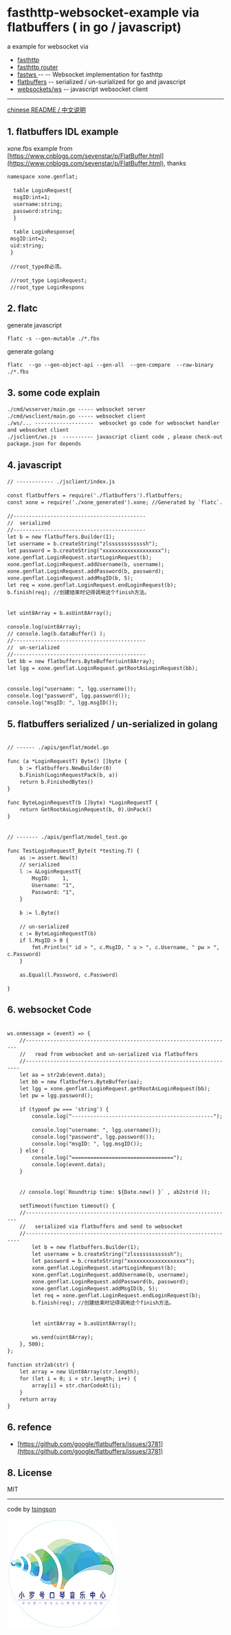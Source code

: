 # fasthttp-websocket-example via flatbuffers ( in go / javascript)

a example for websocket via
* [fasthttp](http://github.com/valyala/fasthttp) 
* [fasthttp router](https://github.com/fasthttp/router) 
*  [fastws ](https://github.com/fasthttp/fastws) -- -- Websocket implementation for fasthttp
*   [flatbuffers](https://github.com/google/flatbuffers) -- serialized / un-surialized for  go and javascript  
*   [websockets/ws](https://github.com/websockets/ws) -- javascript websocket client 

------------

[chinese README / 中文说明](./README-cn.md)



## 1. flatbuffers  IDL example 
xone.fbs  example from [https://www.cnblogs.com/sevenstar/p/FlatBuffer.html](https://www.cnblogs.com/sevenstar/p/FlatBuffer.html), thanks

```
namespace xone.genflat;

  table LoginRequest{
  msgID:int=1;
  username:string;
  password:string;
  }

  table LoginResponse{
 msgID:int=2;
 uid:string;
 }

 //root_type非必须。

 //root_type LoginRequest;
 //root_type LoginRespons
```

## 2. flatc

generate javascript

```
flatc -s --gen-mutable ./*.fbs
```



generate golang

```
flatc  --go --gen-object-api --gen-all  --gen-compare  --raw-binary ./*.fbs
```

## 3. some code explain

```
./cmd/wsserver/main.go ----- websocket server 
./cmd/wsclient/main.go ----- websocket client
./ws/... -------------------  websocket go code for websocket handler and websocket client 
./jsclient/ws.js  ---------- javascript client code , please check-out package.json for depends
```




## 4. javascript

```
// ------------ ./jsclient/index.js

const flatbuffers = require('./flatbuffers').flatbuffers;
const xone = require('./xone_generated').xone; //Generated by `flatc`.

//-------------------------------------------
//  serialized
//-------------------------------------------
let b = new flatbuffers.Builder(1);
let username = b.createString("zlssssssssssssh");
let password = b.createString("xxxxxxxxxxxxxxxxxxx");
xone.genflat.LoginRequest.startLoginRequest(b);
xone.genflat.LoginRequest.addUsername(b, username);
xone.genflat.LoginRequest.addPassword(b, password);
xone.genflat.LoginRequest.addMsgID(b, 5);
let req = xone.genflat.LoginRequest.endLoginRequest(b);
b.finish(req); //创建结束时记得调用这个finish方法。


let uint8Array = b.asUint8Array();

console.log(uint8Array);
// console.log(b.dataBuffer() );
//-------------------------------------------
//  un-serialized
//-------------------------------------------
let bb = new flatbuffers.ByteBuffer(uint8Array);
let lgg = xone.genflat.LoginRequest.getRootAsLoginRequest(bb);


console.log("username: ", lgg.username());
console.log("password", lgg.password());
console.log("msgID: ", lgg.msgID());

```



## 5.  flatbuffers serialized / un-serialized in golang 

```

// ------ ./apis/genflat/model.go

func (a *LoginRequestT) Byte() []byte {
	b := flatbuffers.NewBuilder(0)
	b.Finish(LoginRequestPack(b, a))
	return b.FinishedBytes()
}

func ByteLoginRequestT(b []byte) *LoginRequestT {
	return GetRootAsLoginRequest(b, 0).UnPack()
}


// ------- ./apis/genflat/model_test.go

func TestLoginRequestT_Byte(t *testing.T) {
	as := assert.New(t)
	// serialized
	l := &LoginRequestT{
		MsgID:    1,
		Username: "1",
		Password: "1",
	}

	b := l.Byte()

	// un-serialized 
	c := ByteLoginRequestT(b)
	if l.MsgID > 0 {
		fmt.Println(" id > ", c.MsgID, " u > ", c.Username, " pw > ", c.Password)
	}

	as.Equal(l.Password, c.Password)

}

```

## 6. websocket Code 
```

ws.onmessage = (event) => {
    //-------------------------------------------------------------------
    //   read from websocket and un-serialized via flatbuffers
    //--------------------------------------------------------------------
    let aa = str2ab(event.data);
    let bb = new flatbuffers.ByteBuffer(aa);
    let lgg = xone.genflat.LoginRequest.getRootAsLoginRequest(bb);
    let pw = lgg.password();

    if (typeof pw === 'string') {
        console.log("----------------------------------------------");

        console.log("username: ", lgg.username());
        console.log("password", lgg.password());
        console.log("msgID: ", lgg.msgID());
    } else {
        console.log("=================================");
        console.log(event.data);
    }


    // console.log(`Roundtrip time: ${Date.now() }` , ab2str(d ));

    setTimeout(function timeout() {
    //-------------------------------------------------------------------
    //   serialized via flatbuffers and send to websocket 
    //--------------------------------------------------------------------
        let b = new flatbuffers.Builder(1);
        let username = b.createString("zlssssssssssssh");
        let password = b.createString("xxxxxxxxxxxxxxxxxxx");
        xone.genflat.LoginRequest.startLoginRequest(b);
        xone.genflat.LoginRequest.addUsername(b, username);
        xone.genflat.LoginRequest.addPassword(b, password);
        xone.genflat.LoginRequest.addMsgID(b, 5);
        let req = xone.genflat.LoginRequest.endLoginRequest(b);
        b.finish(req); //创建结束时记得调用这个finish方法。


        let uint8Array = b.asUint8Array();

        ws.send(uint8Array);
    }, 500);
};

function str2ab(str) {
    let array = new Uint8Array(str.length);
    for (let i = 0; i < str.length; i++) {
        array[i] = str.charCodeAt(i);
    }
    return array
}

```



## 6. refence

*  [https://github.com/google/flatbuffers/issues/3781](https://github.com/google/flatbuffers/issues/3781)

## 8. License
MIT

-----

code  by [tsingson](https://tsingson.github.io)

![tsingson-logo](README.assets/tsingson-logo.png)